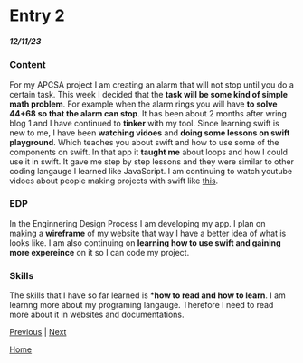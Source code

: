 # Entry 2
##### 12/11/23

### Content
For my APCSA project I am creating an alarm that will not stop until you do a certain task. This week I decided that the **task will be some kind of simple math problem**. For example when the alarm rings you will have **to solve 44+68 so that the alarm can stop**. It has been about 2 months after wring blog 1 and I have continued to **tinker** with my tool. Since learning swift is new to me, I have been **watching vidoes** and **doing some lessons on swift playground**. Which teaches you about swift and how to use some of the components on swift. In that app it **taught me** about loops and how I could use it in swift. It gave me step by step lessons and they were similar to other coding langauge I learned like JavaScript. I am continuing to watch youtube vidoes about people making projects with swift like [this](https://www.youtube.com/watch?v=X2W9MPjrIbk). 

### EDP
In the Enginnering Design Process I am developing my app. I plan on making a **wireframe** of my website that way I have a better idea of what is looks like. I am also continuing on **learning how to use swift and gaining more expereince** on it so I can code my project. 

### Skills
The skills that I have so far learned is ***how to read and how to learn**. I am learnng more about my programing langauge. Therefore I need to read more about it in websites and documentations. 


[Previous](entry01.md) | [Next](entry03.md)

[Home](../README.md)
